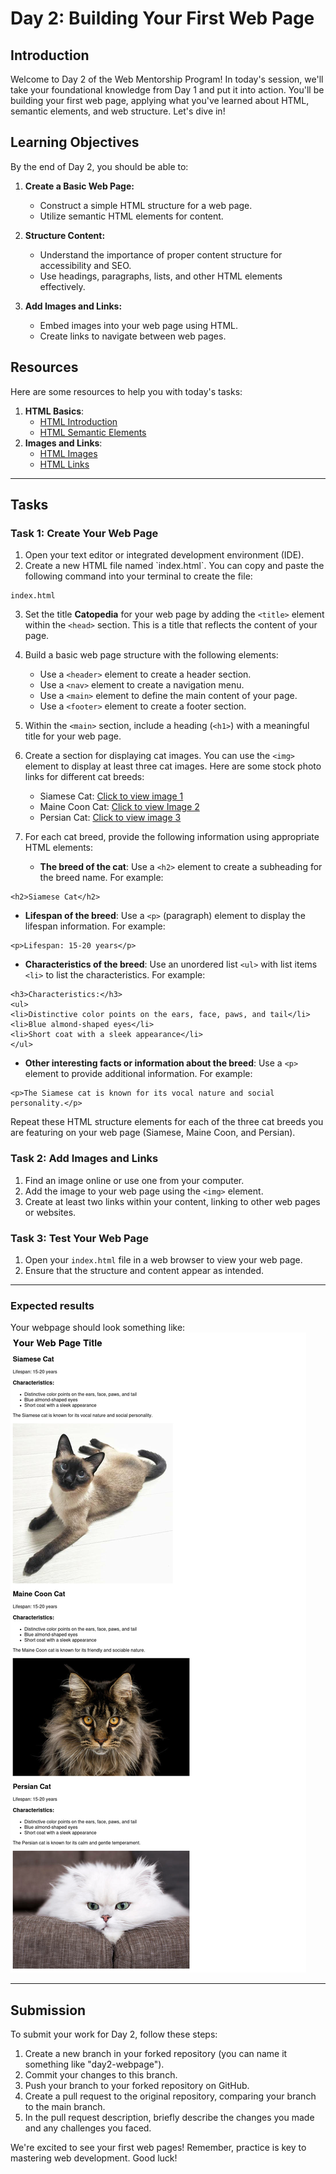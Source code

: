 # Day 2: Building Your First Web Page

## Introduction

Welcome to Day 2 of the Web Mentorship Program! In today's session, we'll take your foundational knowledge from Day 1 and put it into action. You'll be building your first web page, applying what you've learned about HTML, semantic elements, and web structure. Let's dive in!

## Learning Objectives

By the end of Day 2, you should be able to:

1. **Create a Basic Web Page:**

   - Construct a simple HTML structure for a web page.
   - Utilize semantic HTML elements for content.

2. **Structure Content:**

   - Understand the importance of proper content structure for accessibility and SEO.
   - Use headings, paragraphs, lists, and other HTML elements effectively.

3. **Add Images and Links:**
   - Embed images into your web page using HTML.
   - Create links to navigate between web pages.

## Resources

Here are some resources to help you with today's tasks:

1. **HTML Basics**:
   - [HTML Introduction](https://www.w3schools.com/html/html_intro.asp)
   - [HTML Semantic Elements](https://developer.mozilla.org/en-US/docs/Web/HTML/Element)
2. **Images and Links**:
   - [HTML Images](https://www.w3schools.com/html/html_images.asp)
   - [HTML Links](https://www.w3schools.com/html/html_links.asp)

---

## Tasks

### Task 1: Create Your Web Page

1. Open your text editor or integrated development environment (IDE).
2. Create a new HTML file named \`index.html\`. You can copy and paste the following command into your terminal to create the file:

```
index.html
```

3. Set the title **Catopedia** for your web page by adding the `<title>` element within the `<head>` section. This is a title that reflects the content of your page.
4. Build a basic web page structure with the following elements:
   - Use a `<header>` element to create a header section.
   - Use a `<nav>` element to create a navigation menu.
   - Use a `<main>` element to define the main content of your page.
   - Use a `<footer>` element to create a footer section.
5. Within the `<main>` section, include a heading (`<h1>`) with a meaningful title for your web page.
6. Create a section for displaying cat images. You can use the `<img>` element to display at least three cat images. Here are some stock photo links for different cat breeds:
   - Siamese Cat: <a href="https://encrypted-tbn1.gstatic.com/images?q=tbn:ANd9GcST4vFqkon9beoNKaEGwJsaFJTR7l61rtMhYJgvHEWuc0QT5ajF">Click to view image 1</a>
   - Maine Coon Cat: <a href="https://media.istockphoto.com/id/819476630/photo/portrait-of-maine-coon-cat-on-black-background.jpg?s=612x612&w=0&k=20&c=-LjNMvz5RQOIczZS3QhI0ElDyi8a2esqbB-OT8QLkak=">Click to view Image 2</a>
   - Persian Cat: <a href="https://media.istockphoto.com/id/1135793728/photo/white-persian-cats.jpg?s=612x612&w=0&k=20&c=UeroNOVgXc3wUrR_tIBhT1uH_iAoH_ZZo9I95_L-mqU=">Click to view image 3</a>
7. For each cat breed, provide the following information using appropriate HTML elements:

   - **The breed of the cat**: Use a `<h2>` element to create a subheading for the breed name. For example:

```
<h2>Siamese Cat</h2>
```

- **Lifespan of the breed**: Use a `<p>` (paragraph) element to display the lifespan information. For example:

```
<p>Lifespan: 15-20 years</p>
```

- **Characteristics of the breed**: Use an unordered list `<ul>` with list items `<li>` to list the characteristics. For example:

```
<h3>Characteristics:</h3>
<ul>
<li>Distinctive color points on the ears, face, paws, and tail</li>
<li>Blue almond-shaped eyes</li>
<li>Short coat with a sleek appearance</li>
</ul>
```

- **Other interesting facts or information about the breed**: Use a `<p>` element to provide additional information. For example:

```
<p>The Siamese cat is known for its vocal nature and social personality.</p>
```

Repeat these HTML structure elements for each of the three cat breeds you are featuring on your web page (Siamese, Maine Coon, and Persian).

### Task 2: Add Images and Links

1. Find an image online or use one from your computer.
2. Add the image to your web page using the `<img>` element.
3. Create at least two links within your content, linking to other web pages or websites.

### Task 3: Test Your Web Page

1. Open your `index.html` file in a web browser to view your web page.
2. Ensure that the structure and content appear as intended.

---

### Expected results

Your webpage should look something like:
![Alt text](index.jpg)

---

## Submission

To submit your work for Day 2, follow these steps:

1. Create a new branch in your forked repository (you can name it something like "day2-webpage").
2. Commit your changes to this branch.
3. Push your branch to your forked repository on GitHub.
4. Create a pull request to the original repository, comparing your branch to the main branch.
5. In the pull request description, briefly describe the changes you made and any challenges you faced.

We're excited to see your first web pages! Remember, practice is key to mastering web development. Good luck!
